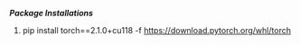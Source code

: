 ***Package Installations***
1. pip install torch==2.1.0+cu118 -f https://download.pytorch.org/whl/torch

